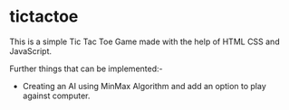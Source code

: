 # tictactoe
This is a simple Tic Tac Toe Game made with the help of HTML CSS and JavaScript.

Further things that can be implemented:-
 * Creating an AI using MinMax Algorithm and add an option to play against computer. 
